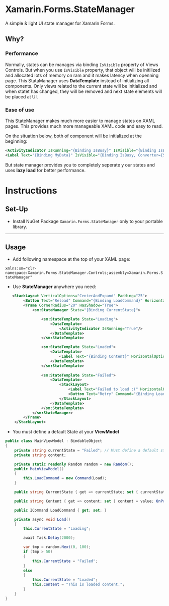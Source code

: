 # Xamarin.Forms.StateManager
A simple & light UI state manager for Xamarin Forms.

## Why?
### Performance

Normally, states can be manages via binding `IsVisible` property of Views Controls. But when you use `IsVisible` property, that object will be initilized and allocated lots of memory on ram and it makes latency when openning page.
This StataManager uses **DataTemplate** instead of initializing all components. Only views related to the current state will be initialized and when statet has changed, they will be removed and next state elements will be placed at UI.

### Ease of use

This StateManager makes much more easier to manage states on XAML pages. This provides much more manageable XAML code and easy to read.


On the situation below, both of component will be initialized at the beginning:
```xml
<ActivityIndicator IsRunning="{Binding IsBusy}" IsVisible="{Binding IsBusy"/>
<Label Text="{Binding MyData}" IsVisible="{Binding IsBusy, Converter={StaticResource BoolInverter}}" />
```

But state manager provides you to completely seperate y our states and uses **lazy load** for better performance.


# Instructions

## Set-Up

- Install NuGet Package `Xamarin.Forms.StateManager` only to your portable library.


***

## Usage

- Add following namespace at the top of your XAML page:

`xmlns:sm="clr-namespace:Xamarin.Forms.StateManager.Controls;assembly=Xamarin.Forms.StateManager"`

- Use **StateManager** anywhere you need:

```xml
   <StackLayout VerticalOptions="CenterAndExpand" Padding="25">
        <Button Text="Reload" Command="{Binding LoadCommand}" HorizontalOptions="Center" Margin="50"/>
        <Frame CornerRadius="20" HasShadow="True">
            <sm:StateManager State="{Binding CurrentState}">

                <sm:StateTemplate State="Loading">
                    <DataTemplate>
                        <ActivityIndicator IsRunning="True"/>
                    </DataTemplate>
                </sm:StateTemplate>

                <sm:StateTemplate State="Loaded">
                    <DataTemplate>
                        <Label Text="{Binding Content}" HorizontalOptions="Center" VerticalOptions="CenterAndExpand" />
                    </DataTemplate>
                </sm:StateTemplate>
                
                <sm:StateTemplate State="Failed">
                    <DataTemplate>
                        <StackLayout>
                            <Label Text="Failed to load :(" HorizontalOptions="Center" VerticalOptions="CenterAndExpand" />
                            <Button Text="Retry" Command="{Binding LoadCommand}"/>
                        </StackLayout>
                    </DataTemplate>
                </sm:StateTemplate>
            </sm:StateManager>
        </Frame>
    </StackLayout>
```

- You must define a default State at your **ViewModel**

```csharp
public class MainViewModel : BindableObject
{
    private string currentState = "Failed"; // Must define a default state
    private string content;

    private static readonly Random random = new Random();
    public MainViewModel()
    {
        this.LoadCommand = new Command(Load);
    }

    public string CurrentState { get => currentState; set { currentState = value; OnPropertyChanged(); } }

    public string Content { get => content; set { content = value; OnPropertyChanged(); } }

    public ICommand LoadCommand { get; set; }

    private async void Load()
    {
        this.CurrentState = "Loading";

        await Task.Delay(2000);

        var tmp = random.Next(0, 100);
        if (tmp > 50)
        {
            this.CurrentState = "Failed";
        }
        else
        {
            this.CurrentState = "Loaded";
            this.Content = "This is loaded content.";
        }
    }
}
```